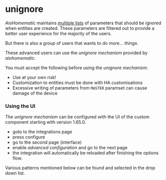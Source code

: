# unignore

_AioHomematic_ maintains [multiple lists](https://github.com/sukramj/aiohomematic/blob/devel/aiohomematic/caches/visibility.py#L86) of parameters that should be ignored when entities are created.
These parameters are filtered out to provide a better user experience for the majority of the users.

But there is also a group of users that wants to do more... _things_.

These advanced users can use the _unignore mechanism_ provided by _aiohomematic_.

You must accept the following before using the _unignore mechanism_:

- Use at your own risk!
- Customization to entities must be done with HA customisations
- Excessive writing of parameters from `MASTER` paramset can cause damage of the device

### Using the UI

The _unignore mechanism_ can be configured with the UI of the custom component starting with version 1.65.0.

- goto to the integrations page
- press configure
- go to the second page (interface)
- enable _advanced configuration_ and go to the next page
- the integration will automatically be reloaded after finishing the options flow.

Various patterns mentioned below can be found and selected in the drop down list.
